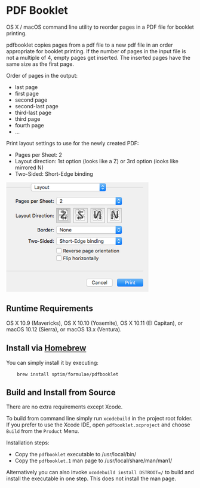 # PDF Booklet

OS X / macOS command line utility to reorder pages in a PDF file for booklet printing.

pdfbooklet copies pages from a pdf file to a new pdf file in an order appropriate for booklet 
printing. If the number of pages in the input file is not a multiple of 4, empty pages get inserted.
The inserted pages have the same size as the first page.

Order of pages in the output:

- last page
- first page
- second page
- second-last page
- third-last page
- third page
- fourth page
- ...

Print layout settings to use for the newly created PDF:

- Pages per Sheet: 2
- Layout direction: 1st option (looks like a Z) or 3rd option (looks like mirrored N)
- Two-Sided: Short-Edge binding

![Print dialog screenshot](printlayoutsettings.png)

## Runtime Requirements

OS X 10.9 (Mavericks), OS X 10.10 (Yosemite), OS X 10.11 (El Capitan), or macOS 10.12 (Sierra), or macOS 13.x (Ventura).

## Install via [Homebrew](http://brew.sh)

You can simply install it by executing:

		brew install sptim/formulae/pdfbooklet

## Build and Install from Source

There are no extra requirements except Xcode.

To build from command line simply run `xcodebuild` in the project root folder. If you prefer to
use the Xcode IDE, open `pdfbooklet.xcproject` and choose `Build` from the `Product` Menu. 

Installation steps:

- Copy the `pdfbooklet` executable to /usr/local/bin/
- Copy the `pdfbooklet.1` man page to /usr/local/share/man/man1/

Alternatively you can also invoke `xcodebuild install DSTROOT=/` to build and install the executable
in one step. This does not install the man page.
